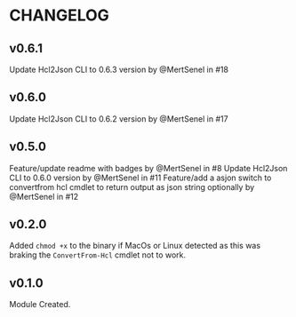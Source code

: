 # CHANGELOG

## v0.6.1

Update Hcl2Json CLI to 0.6.3 version by @MertSenel in #18

## v0.6.0

Update Hcl2Json CLI to 0.6.2 version by @MertSenel in #17

## v0.5.0

Feature/update readme with badges by @MertSenel in #8
Update Hcl2Json CLI to 0.6.0 version by @MertSenel in #11
Feature/add a asjon switch to convertfrom hcl cmdlet to return output as json string optionally by @MertSenel in #12

## v0.2.0

Added `chmod +x` to the binary if MacOs or Linux detected as this was braking the `ConvertFrom-Hcl` cmdlet not to work.

## v0.1.0

Module Created.
